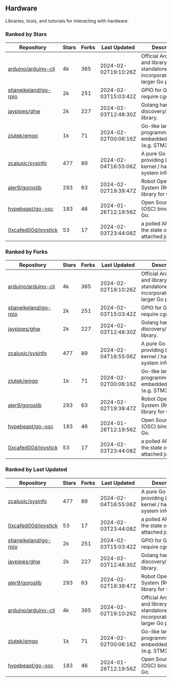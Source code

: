 ## Hardware

Libraries, tools, and tutorials for interacting with hardware.

### Ranked by Stars

| Repository | Stars | Forks | Last Updated | Description | 
|------------|-------|-------|--------------|-------------|
| [arduino/arduino-cli](https://github.com/arduino/arduino-cli) | 4k | 365 | 2024-02-02T19:10:26Z |  Official Arduino CLI and library. Can run standalone, or be incorporated into larger Go projects. |
| [stianeikeland/go-rpio](https://github.com/stianeikeland/go-rpio) | 2k | 251 | 2024-02-03T15:03:42Z |  GPIO for Go, doesn't require cgo. |
| [jaypipes/ghw](https://github.com/jaypipes/ghw) | 2k | 227 | 2024-02-03T12:48:30Z |  Golang hardware discovery/inspection library. |
| [ziutek/emgo](https://github.com/ziutek/emgo) | 1k | 71 | 2024-02-02T00:06:16Z |  Go-like language for programming embedded systems (e.g. STM32 MCU). |
| [zcalusic/sysinfo](https://github.com/zcalusic/sysinfo) | 477 | 89 | 2024-02-04T16:55:06Z |  A pure Go library providing Linux OS / kernel / hardware system information. |
| [aler9/goroslib](https://github.com/aler9/goroslib) | 293 | 63 | 2024-02-02T19:39:47Z |  Robot Operating System (ROS) library for Go. |
| [hypebeast/go-osc](https://github.com/hypebeast/go-osc) | 183 | 46 | 2024-01-26T12:19:56Z |  Open Sound Control (OSC) bindings for Go. |
| [0xcafed00d/joystick](https://github.com/0xcafed00d/joystick) | 53 | 17 | 2024-02-03T23:44:08Z |  a polled API to read the state of an attached joystick. |

### Ranked by Forks

| Repository | Stars | Forks | Last Updated | Description | 
|------------|-------|-------|--------------|-------------|
| [arduino/arduino-cli](https://github.com/arduino/arduino-cli) | 4k | 365 | 2024-02-02T19:10:26Z |  Official Arduino CLI and library. Can run standalone, or be incorporated into larger Go projects. |
| [stianeikeland/go-rpio](https://github.com/stianeikeland/go-rpio) | 2k | 251 | 2024-02-03T15:03:42Z |  GPIO for Go, doesn't require cgo. |
| [jaypipes/ghw](https://github.com/jaypipes/ghw) | 2k | 227 | 2024-02-03T12:48:30Z |  Golang hardware discovery/inspection library. |
| [zcalusic/sysinfo](https://github.com/zcalusic/sysinfo) | 477 | 89 | 2024-02-04T16:55:06Z |  A pure Go library providing Linux OS / kernel / hardware system information. |
| [ziutek/emgo](https://github.com/ziutek/emgo) | 1k | 71 | 2024-02-02T00:06:16Z |  Go-like language for programming embedded systems (e.g. STM32 MCU). |
| [aler9/goroslib](https://github.com/aler9/goroslib) | 293 | 63 | 2024-02-02T19:39:47Z |  Robot Operating System (ROS) library for Go. |
| [hypebeast/go-osc](https://github.com/hypebeast/go-osc) | 183 | 46 | 2024-01-26T12:19:56Z |  Open Sound Control (OSC) bindings for Go. |
| [0xcafed00d/joystick](https://github.com/0xcafed00d/joystick) | 53 | 17 | 2024-02-03T23:44:08Z |  a polled API to read the state of an attached joystick. |

### Ranked by Last Updated

| Repository | Stars | Forks | Last Updated | Description | 
|------------|-------|-------|--------------|-------------|
| [zcalusic/sysinfo](https://github.com/zcalusic/sysinfo) | 477 | 89 | 2024-02-04T16:55:06Z |  A pure Go library providing Linux OS / kernel / hardware system information. |
| [0xcafed00d/joystick](https://github.com/0xcafed00d/joystick) | 53 | 17 | 2024-02-03T23:44:08Z |  a polled API to read the state of an attached joystick. |
| [stianeikeland/go-rpio](https://github.com/stianeikeland/go-rpio) | 2k | 251 | 2024-02-03T15:03:42Z |  GPIO for Go, doesn't require cgo. |
| [jaypipes/ghw](https://github.com/jaypipes/ghw) | 2k | 227 | 2024-02-03T12:48:30Z |  Golang hardware discovery/inspection library. |
| [aler9/goroslib](https://github.com/aler9/goroslib) | 293 | 63 | 2024-02-02T19:39:47Z |  Robot Operating System (ROS) library for Go. |
| [arduino/arduino-cli](https://github.com/arduino/arduino-cli) | 4k | 365 | 2024-02-02T19:10:26Z |  Official Arduino CLI and library. Can run standalone, or be incorporated into larger Go projects. |
| [ziutek/emgo](https://github.com/ziutek/emgo) | 1k | 71 | 2024-02-02T00:06:16Z |  Go-like language for programming embedded systems (e.g. STM32 MCU). |
| [hypebeast/go-osc](https://github.com/hypebeast/go-osc) | 183 | 46 | 2024-01-26T12:19:56Z |  Open Sound Control (OSC) bindings for Go. |

